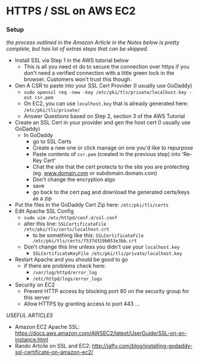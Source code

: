 HTTPS / SSL on AWS EC2
======================

### Setup
*the process outlined in the Amazon Article in the Notes below is pretty complete, but has lot of extras steps that can be skipped.*

- Install SSL via Step 1 in the AWS tutorial below
  - This is all you need ot do to secure the connection over https if you don't need a verified connection with a little green lock in the browser. Customers won't trust this though.
- Gen A CSR to paste into your SSL Cert Provider (I usually use GoDaddy)
  - `sudo openssl req -new -key /etc/pki/tls/private/localhost.key -out csr.pem`
  - On EC2, you can use `localhost.key` that is already generated here: `/etc/pki/tls/private/`
  - Answer Questions based on Step 2, section 3 of the AWS Tutorial
- Create an SSL Cert in your provider and gen the host cert (I usually use GoDaddy)
  - In GoDaddy
    - go to SSL Certs
    - Create a new one or click manage on one you'd like to repurpose
    - Paste contents of `csr.pem` (created in the previous step) into 'Re-Key Cert'
    - Chat the site that the cert protects to the site you are protecting (eg. www.domain.com or subdomain.domain.com)
    - Don't change the encryption algo
    - save
    - go back to the cert pag and download the generated certs/keys as a zip
- Put the files in the GoDaddy Cert Zip here: `/etc/pki/tls/certs`
- Edit Apache SSL Config
  - `sudo vim /etc/httpd/conf.d/ssl.conf`
  - alter this line: `SSLCertificateFile /etc/pki/tls/certs/localhost.crt`
    - to be something like this: `SSLCertificateFile /etc/pki/tls/certs/f537d319b053e3bb.crt`
  - Don't change this line unless you didn't use your `localhost.key`
    - `SSLCertificateKeyFile /etc/pki/tls/private/localhost.key`
- Restart Apache and you should be good to go
  - if there are problems check here:
    - `/var/log/httpd/error_log`
    - `/etc/httpd/logs/error_logs`
- Security on EC2
  - Prevent HTTP access by blocking port 80 on the security group for this server
  - Allow HTTPS by granting access to port 443 ...

*USEFUL ARTICLES*
- Amazon EC2 Apache SSL: https://docs.aws.amazon.com/AWSEC2/latest/UserGuide/SSL-on-an-instance.html
- Rando Artcile on SSL and EC2: http://jafty.com/blog/installing-godaddy-ssl-certificate-on-amazon-ec2/

